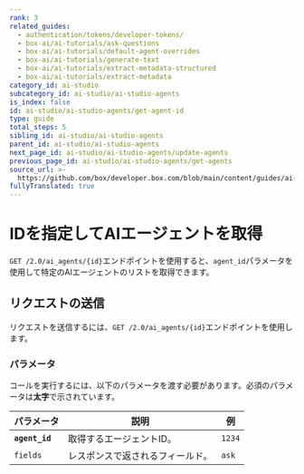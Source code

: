 ```yaml
---
rank: 3
related_guides:
  - authentication/tokens/developer-tokens/
  - box-ai/ai-tutorials/ask-questions
  - box-ai/ai-tutorials/default-agent-overrides
  - box-ai/ai-tutorials/generate-text
  - box-ai/ai-tutorials/extract-metadata-structured
  - box-ai/ai-tutorials/extract-metadata
category_id: ai-studio
subcategory_id: ai-studio/ai-studio-agents
is_index: false
id: ai-studio/ai-studio-agents/get-agent-id
type: guide
total_steps: 5
sibling_id: ai-studio/ai-studio-agents
parent_id: ai-studio/ai-studio-agents
next_page_id: ai-studio/ai-studio-agents/update-agents
previous_page_id: ai-studio/ai-studio-agents/get-agents
source_url: >-
  https://github.com/box/developer.box.com/blob/main/content/guides/ai-studio/ai-studio-agents/get-agent-id.md
fullyTranslated: true
---
```

# IDを指定してAIエージェントを取得

`GET /2.0/ai_agents/{id}`エンドポイントを使用すると、`agent_id`パラメータを使用して特定のAIエージェントのリストを取得できます。

## リクエストの送信

リクエストを送信するには、`GET /2.0/ai_agents/{id}`エンドポイントを使用します。

<Samples id="get-ai-agents-id">

</Samples>

### パラメータ

コールを実行するには、以下のパラメータを渡す必要があります。必須のパラメータは**太字**で示されています。

| パラメータ          | 説明               | 例      |
| -------------- | ---------------- | ------ |
| **`agent_id`** | 取得するエージェントID。    | `1234` |
| `fields`       | レスポンスで返されるフィールド。 | `ask`  |

